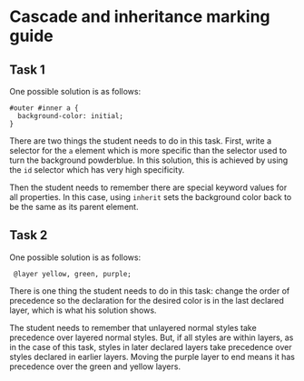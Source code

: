 # Cascade and inheritance marking guide

## Task 1

One possible solution is as follows:

```
#outer #inner a {
  background-color: initial;
}
```

There are two things the student needs to do in this task. First, write a selector for the `a` element which is more specific than the selector used to turn the background powderblue. In this solution, this is achieved by using the `id` selector which has very high specificity.  

Then the student needs to remember there are special keyword values for all properties. In this case, using `inherit` sets the background color back to be the same as its parent element.

## Task 2

One possible solution is as follows:

```
 @layer yellow, green, purple;
```

There is one thing the student needs to do in this task: change the order of precedence so the declaration for the desired color is in the last declared layer, which is what his solution shows.

The student needs to remember that unlayered normal styles take precedence over layered normal styles. But, if all styles are within layers, as in the case of this task, styles in later declared layers take precedence over styles declared in earlier layers. Moving the purple layer to end means it has precedence over the green and yellow layers.